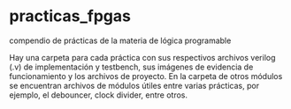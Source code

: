 # practicas_fpgas
compendio de prácticas de la materia de lógica programable


Hay una carpeta para cada práctica con sus respectivos archivos verilog (.v) de implementación y testbench, sus imágenes de evidencia de funcionamiento y los archivos de proyecto.
En la carpeta de otros módulos se encuentran archivos de módulos útiles entre varias prácticas, por ejemplo, el debouncer, clock divider, entre otros.
